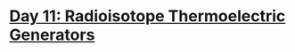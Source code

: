 # [Day 11: Radioisotope Thermoelectric Generators][day11]

[day11]: https://adventofcode.com/2016/day/11
